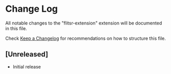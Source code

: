 # Change Log

All notable changes to the "flitsr-extension" extension will be documented in this file.

Check [Keep a Changelog](http://keepachangelog.com/) for recommendations on how to structure this file.

## [Unreleased]

- Initial release